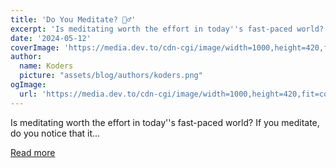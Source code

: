```yaml
---
title: 'Do You Meditate? 🧘‍♂️'
excerpt: 'Is meditating worth the effort in today''s fast-paced world? If you meditate, do you notice that it...'
date: '2024-05-12'
coverImage: 'https://media.dev.to/cdn-cgi/image/width=1000,height=420,fit=cover,gravity=auto,format=auto/https%3A%2F%2Fdev-to-uploads.s3.amazonaws.com%2Fuploads%2Farticles%2Fmz2l2v7w9k2gdzd1b570.png'
author:
  name: Koders
  picture: "assets/blog/authors/koders.png"
ogImage:
  url: 'https://media.dev.to/cdn-cgi/image/width=1000,height=420,fit=cover,gravity=auto,format=auto/https%3A%2F%2Fdev-to-uploads.s3.amazonaws.com%2Fuploads%2Farticles%2Fmz2l2v7w9k2gdzd1b570.png'
---
```


Is meditating worth the effort in today''s fast-paced world? If you meditate, do you notice that it...

[Read more](https://dev.to/devteam/do-you-meditate-2b6e)
